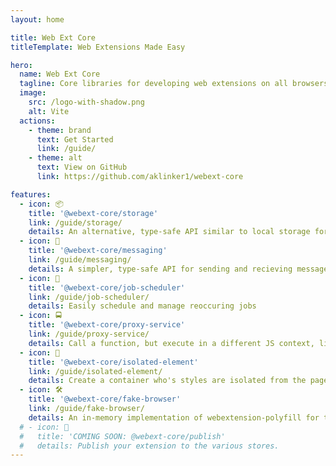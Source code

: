 ```yaml
---
layout: home

title: Web Ext Core
titleTemplate: Web Extensions Made Easy

hero:
  name: Web Ext Core
  tagline: Core libraries for developing web extensions on all browsers.
  image:
    src: /logo-with-shadow.png
    alt: Vite
  actions:
    - theme: brand
      text: Get Started
      link: /guide/
    - theme: alt
      text: View on GitHub
      link: https://github.com/aklinker1/webext-core

features:
  - icon: 📦
    title: '@webext-core/storage'
    link: /guide/storage/
    details: An alternative, type-safe API similar to local storage for accessing extension storage.
  - icon: 💬
    title: '@webext-core/messaging'
    link: /guide/messaging/
    details: A simpler, type-safe API for sending and recieving messages.
  - icon: 👷
    title: '@webext-core/job-scheduler'
    link: /guide/job-scheduler/
    details: Easily schedule and manage reoccuring jobs
  - icon: 🚍
    title: '@webext-core/proxy-service'
    link: /guide/proxy-service/
    details: Call a function, but execute in a different JS context, like the background.
  - icon: 🧩
    title: '@webext-core/isolated-element'
    link: /guide/isolated-element/
    details: Create a container who's styles are isolated from the page's styles.
  - icon: 🛠️
    title: '@webext-core/fake-browser'
    link: /guide/fake-browser/
    details: An in-memory implementation of webextension-polyfill for testing.
  # - icon: 🚀
  #   title: 'COMING SOON: @webext-core/publish'
  #   details: Publish your extension to the various stores.
---
```

